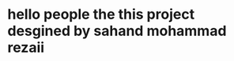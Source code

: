 
#

#

<h1

#

#

<h1>
  
hello people the this project desgined by sahand mohammad rezaii

</h1>

#
